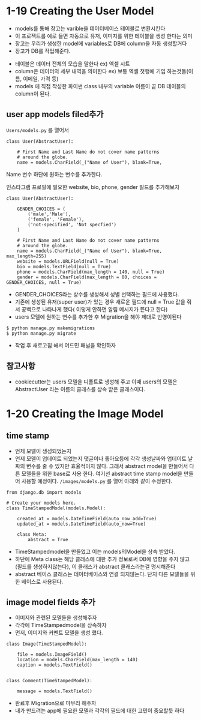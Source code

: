 # 1-19 Creating the User Model
- models를 통해 장고는 varible을 데이터베이스 테이블로 변환시킨다
- 이 프로젝트를 예로 들면 자동으로 유저, 이미지를 위한 테이블을 생성 한다는 의미
- 장고는 우리가 생성한 model에 variables로 DB에 column을 자동 생성할거다
- 장고가 DB를 작업해준다.

* 테이블은 데이터 전체의 모습을 말한다 ex) 엑셀 시트
* column은 데이터의 세부 내역을 의미한다 ex) 보통 엑셀 첫행에 기입 하는것들(이름, 이메일, 가격 등)
* models 에 직접 작성한 파이썬 class 내부의 variable 이름이 곧 DB 테이블의 column이 된다.

## user app models filed추가
`Users/models.py` 를 열어서
```
class User(AbstractUser):

    # First Name and Last Name do not cover name patterns
    # around the globe.
    name = models.CharField(_("Name of User"), blank=True, 
```
Name 변수 하단에 원하는 변수를 추가한다.

인스타그램 프로필에 필요한 website, bio, phone, gender 필드를 추가해보자
```
class User(AbstractUser):

    GENDER_CHOICES = (
        ('male','Male'),
        ('female', 'Female'),
        ('not-specified', 'Not specfied')
    )

    # First Name and Last Name do not cover name patterns
    # around the globe.
    name = models.CharField(_("Name of User"), blank=True, max_length=255)
    website = models.URLField(null = True)
    bio = models.TextField(null = True)
    phone = models.CharField(max_length = 140, null = True)
    gender = models.CharField(max_length = 80, choices = GENDER_CHOICES, null = True)
```
* GENDER_CHOICES라는 상수를 생성해서 성별 선택하는 필드에 사용했다.
* 기존에 생성된 유저(super user)가 있는 경우 새로운 필드에 null = True 값을 줘서 공백으로 나타나게 했다( 이렇게 안하면 알림 메시지가 뜬다고 한다)
* users 모델에 원하는 변수를 추가한 후 Migration을 해야 제대로 반영이된다
```
$ python manage.py makemigrations
$ python manage.py migrate
```
* 작업 후 새로고침 해서 어드민 패널을 확인하자
## 참고사항
- cookiecutter는 users 모델을 디폴트로 생성해 주고 이때 users의 모델은 AbstractUser 라는 이름의 클래스를 상속 받은 클래스이다.


# 1-20 Creating the Image Model
## time stamp
 - 언제 모델이 생성되었는지
 - 언제 모델이 업데이트 되었는지
댓글이나 좋아요등에 각각 생성날짜와 업데이트 날짜의 변수를 줄 수 있지만 효율적이지 않다.
그래서 abstract model을 만들어서 다른 모델들을 위한 base로 사용 한다.
여기선 abstract time stamp model을 만들어 사용할 예정이다.
`/images/models.py` 를 열어 아래와 같이 수정한다.
```
from django.db import models

# Create your models here.
class TimeStampedModel(models.Model):

    created_at = models.DateTimeField(auto_now_add=True)
    updated_at = models.DateTimeField(auto_now=True)

    class Meta:
        abstract = True
```
* TimeStampedmodel을 만들었고 이는 models의Model을 상속 받았다.
* 하단에 Meta class는 해당 클래스에 대한 추가 정보로써 DB에 영향을 주지 않고(필드를 생성하지않는다), 이 클래스가 abstract 클래스라는걸 명시해준다
* abstract 베이스 클래스는 데이터베이스와 연결 되지않는다. 단지 다른 모델들을 위한 베이스로 사용된다.
## image model fields 추가
- 이미지와 관련된 모델들을 생성해주자
- 각각에 TimeStampedmodel을 상속하자
-  먼저, 이미지와 커멘트 모델을 생성 했다.
```
class Image(TimeStampedModel):

    file = models.ImageField()
    location = models.CharField(max_length = 140)
    caption = models.TextField()


class Comment(TimeStampedModel):

    message = models.TextField()

```
* 완료후 Migration으로 마무리 해주자
* 내가 만드려는 app에 필요한 모델과 각각의 필드에 대한 고민이 중요할듯 하다



